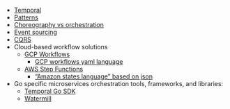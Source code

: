 - [Temporal](https://temporal.io/)
- [Patterns](https://microservices.io/patterns/data/transactional-outbox.html)
- [Choreography vs orchestration](https://microservices.io/patterns/data/saga.html)
- [Event sourcing](https://martinfowler.com/eaaDev/EventSourcing.html)
- [CQRS](https://microservices.io/patterns/data/cqrs.html)
- Cloud-based workflow solutions
  - [GCP Workflows](https://cloud.google.com/workflows)
    - [GCP workflows yaml language](https://cloud.google.com/workflows/docs/reference/syntax/syntax-cheat-sheet )
  - [AWS Step Functions](https://aws.amazon.com/step-functions/)
    - [“Amazon states language” based on json](https://docs.aws.amazon.com/step-functions/latest/dg/concepts-amazon-states-language.html)
- Go specific microservices orchestration tools, frameworks, and libraries:
  - [Temporal Go SDK](https://github.com/temporalio/sdk-go)
  - [Watermill](https://github.com/ThreeDotsLabs/watermill )